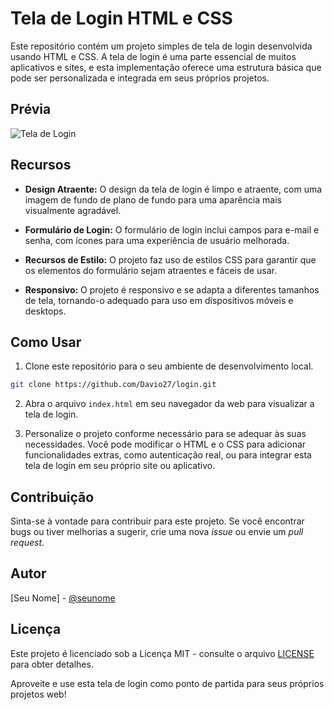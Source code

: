 # Tela de Login HTML e CSS

Este repositório contém um projeto simples de tela de login desenvolvida usando HTML e CSS. A tela de login é uma parte essencial de muitos aplicativos e sites, e esta implementação oferece uma estrutura básica que pode ser personalizada e integrada em seus próprios projetos.

## Prévia

![Tela de Login](imagem_da_tela.png)

## Recursos

- **Design Atraente:** O design da tela de login é limpo e atraente, com uma imagem de fundo de plano de fundo para uma aparência mais visualmente agradável.

- **Formulário de Login:** O formulário de login inclui campos para e-mail e senha, com ícones para uma experiência de usuário melhorada.

- **Recursos de Estilo:** O projeto faz uso de estilos CSS para garantir que os elementos do formulário sejam atraentes e fáceis de usar.

- **Responsivo:** O projeto é responsivo e se adapta a diferentes tamanhos de tela, tornando-o adequado para uso em dispositivos móveis e desktops.

## Como Usar

1. Clone este repositório para o seu ambiente de desenvolvimento local.

```bash
git clone https://github.com/Davio27/login.git
```

2. Abra o arquivo `index.html` em seu navegador da web para visualizar a tela de login.

3. Personalize o projeto conforme necessário para se adequar às suas necessidades. Você pode modificar o HTML e o CSS para adicionar funcionalidades extras, como autenticação real, ou para integrar esta tela de login em seu próprio site ou aplicativo.

## Contribuição

Sinta-se à vontade para contribuir para este projeto. Se você encontrar bugs ou tiver melhorias a sugerir, crie uma nova _issue_ ou envie um _pull request_.

## Autor

[Seu Nome] - [@seunome](https://github.com/Davio27)

## Licença

Este projeto é licenciado sob a Licença MIT - consulte o arquivo [LICENSE](LICENSE) para obter detalhes.

Aproveite e use esta tela de login como ponto de partida para seus próprios projetos web!
